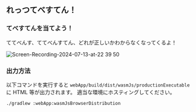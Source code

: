 ## れっつてべすてん！

### てべすてんを当てよう！

ててべんす、ててべんすてん、どれが正しいかわからなくなってくるよ！

![Screen-Recording-2024-07-13-at-22 39 50](https://github.com/user-attachments/assets/fdadf58e-f9f5-4a3c-b0ad-6f64098b004f)

### 出力方法

以下コマンドを実行すると `webApp/build/dist/wasmJs/productionExecutable` に HTML 等が出力されます。
適当な環境にホスティングしてください。

```shell
./gradlew :webApp:wasmJsBrowserDistribution
```
